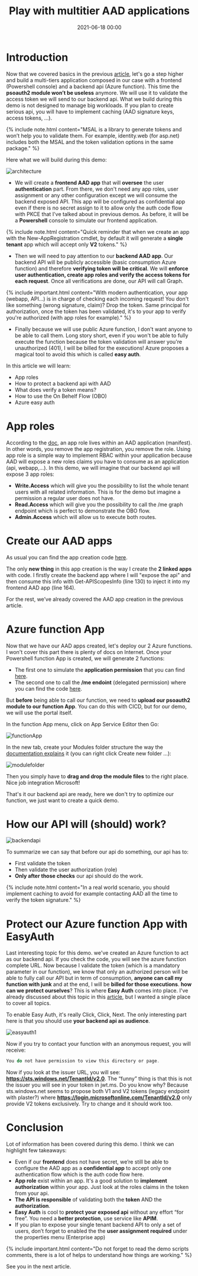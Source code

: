 ﻿---
title: Play with multitier AAD applications
date: 2021-06-18 00:00
categories: [identity]
tags: [identity,Powershell,AAD]
---

# Introduction

Now that we covered basics in the previous [article](https://scomnewbie.github.io/posts/howtousemodernauth/), let's go a step higher and build a multi-tiers application composed in our case with a frontend (Powershell console) and a backend api (Azure function). This time the **psoauth2 module won’t be useless** anymore. We will use it to validate the access token we will send to our backend api. What we build during this demo is not designed to manage big workloads. If you plan to create serious api, you will have to implement caching (AAD signature keys, access tokens, …).

{% include note.html content="MSAL is a library to generate tokens and won’t help you to validate them. For example, identity.web (for asp.net) includes both the MSAL and the token validation options in the same package." %}

Here what we will build during this demo:

![architecture](/assets/img/2021-06-18/architecture2.png)

* We will create a **frontend AAD app** that will **oversee** the user **authentication** part. From there, we don't need any app roles, user assignment or any other configuration except we will consume the backend exposed API. This app will be configured as confidential app even if there is no secret assign to it to allow only the auth code flow with PKCE that I've talked about in previous demos. As before, it will be a **Powershell** console to simulate our frontend application.

{% include note.html content="Quick reminder that when we create an app with the New-AppRegistration cmdlet, by default it will generate a **single tenant** app which will accept only **V2** tokens." %}

* Then we will need to pay attention to our **backend AAD app**. Our backend API will be publicly accessible (basic consumption Azure function) and therefore **verifying token will be critical**. We will **enforce user authentication, create app roles and verify the access tokens for each request**. Once all verifications are done, our API will call Graph.

{% include important.html content="With modern authentication, your app (webapp, API...) is in charge of checking each incoming request! You don't like something (wrong signature, claim)? Drop the token. Same principal for authorization, once the token has been validated, it's to your app to verify you're authorized (with app roles for example)." %}

* Finally because we will use public Azure function, I don't want anyone to be able to call them. Long story short, even if you won't be able to fully execute the function because the token validation will answer you're unauthorized (401), I will be billed for the executions! Azure proposes a magical tool to avoid this which is called **easy auth**.

In this article we will learn:
* App roles
* How to protect a backend api with AAD
* What does verify a token means?
* How to use the On Behelf Flow (OBO)
* Azure easy auth

# App roles

According to the [doc](https://docs.microsoft.com/en-us/azure/active-directory/develop/howto-add-app-roles-in-azure-ad-apps), an app role lives within an AAD application (manifest). In other words, you remove the app registration, you remove the role. Using app role is a simple way to implement RBAC within your application because AAD will expose a new roles claims you have to consume as an application (api, webapp,...). In this demo, we will imagine that our backend api will expose 3 app roles:

* **Write.Access** which will give you the possibility to list the whole tenant users with all related information. This is for the demo but imagine a permission a regular user does not have.
* **Read.Access** which will give you the possibility to call the /me graph endpoint which is perfect to demonstrate the OBO flow.
* **Admin.Access** which will allow us to execute both routes.

# Create our AAD apps

As usual you can find the app creation code [here](https://github.com/SCOMnewbie/psoauth2/blob/main/Examples/Powershell/07-Script-MultiTiers-AzureFunc-Application/07-Demo-Deployment.ps1).

The only **new thing** in this app creation is the way I create the **2 linked apps** with code. I firstly create the backend app where I will "expose the api" and then consume this info with Get-APIScopesInfo (line 130) to inject it into my frontend AAD app (line 164).

For the rest, we’ve already covered the AAD app creation in the previous article.

# Azure function App

Now that we have our AAD apps created, let's deploy our 2 Azure functions. I won't cover this part there is plenty of docs on Internet. Once your Powershell function App is created, we will generate 2 functions:

* The first one to simulate the **application permission** that you can find [here](https://github.com/SCOMnewbie/psoauth2/blob/main/Examples/Powershell/07-Script-MultiTiers-AzureFunc-Application/FunctionApp/run.ps1). 
* The second one to call the **/me endoint** (delegated permission) where you can find the code [here](https://github.com/SCOMnewbie/psoauth2/blob/main/Examples/Powershell/08-Script-MultiTiers-AzureFunc-Delegated-OBO/FunctionApp/run.ps1).

But **before** being able to call our function, we need to **upload our psoauth2 module to our function App**. You can do this with CICD, but for our demo, we will use the portal itself.

In the function App menu, click on App Service Editor then Go:

![functionApp](/assets/img/2021-06-18/functionApp.png)

In the new tab, create your Modules folder structure the way the [documentation explains](https://docs.microsoft.com/en-us/azure/azure-functions/functions-reference-powershell?tabs=portal#folder-structure) it (you can right click Create new folder ...):

![modulefolder](/assets/img/2021-06-18/modulefolder.png)

Then you simply have to **drag and drop the module files** to the right place. Nice job integration Microsoft!

That's it our backend api are ready, here we don't try to optimize our function, we just want to create a quick demo.

# How our API will (should) work?

![backendapi](/assets/img/2021-06-18/AzFlowchart.jpg)

To summarize we can say that before our api do something, our api has to:

* First validate the token
* Then validate the user authorization (role)
* **Only after those checks** our api should do the work.

{% include note.html content="In a real world scenario, you should implement caching to avoid for example contacting AAD all the time to verify the token signature." %}

# Protect our Azure function App with EasyAuth

Last interesting topic for this demo. we've created an Azure function to act as our backend api. If you check the code, you will see the azure function complete URL. Now because I validate the token (which is a mandatory parameter in our function), we know that only an authorized person will be able to fully call our API but in term of consumption, **anyone can call my function with junk** and at the end, I will be **billed for those executions**. **how can we protect ourselves**? This is where **Easy Auth** comes into place. I've already discussed about this topic in this [article](https://scomnewbie.github.io/posts/roleswithazfunc/), but I wanted a single place to cover all topics.

To enable Easy Auth, it's really Click, Click, Next. The only interesting part here is that you should use **your backend api as audience**.

![easyauth1](/assets/img/2021-06-18/easyauth.png)

Now if you try to contact your function with an anonymous request, you will receive:

``` Powershell
You do not have permission to view this directory or page.
```

Now if you look at the issuer URL, you will see: **https://sts.windows.net/TenantId/v2.0**. The “funny” thing is that this is not the issuer you will see in your token in jwt.ms. Do you know why? Because sts.windows.net seems to propose both V1 and V2 tokens (legacy endpoint with plaster?) where **https://login.microsoftonline.com/TenantId/v2.0** only provide V2 tokens exclusively. Try to change and it should work too.

# Conclusion

Lot of information has been covered during this demo. I think we can highlight few takeaways:

* Even if our **frontend** does not have secret, we’re still be able to configure the AAD app as a **confidential app** to accept only one authentication flow which is the auth code flow here.
* **App role** exist within an app. It's a good solution to **implement authorization** within your app. Just look at the roles claims in the token from your api.
* **The API is responsible** of validating both the **token** AND the **authorization**.
* **Easy Auth** is cool to **protect your exposed api** without any effort “for free”. You need a **better protection**, use service like **APIM**.
* If you plan to expose your single tenant backend API to only a set of users, don’t forget to enabled the the **user assignment required** under the properties menu (Enterprise app)

{% include important.html content="Do not forget to read the demo scripts comments, there is a lot of helps to understand how things are working." %}

See you in the next article.


